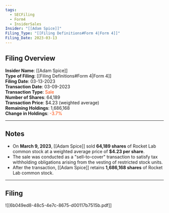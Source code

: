 ```yaml
---
tags:
  - SECFiling
  - Form4
  - InsiderSales
Insider: "[[Adam Spice]]"
Filing_Type: "[[Filing Definitions#Form 4|Form 4]]"
Filing_Date: 2023-03-13  
---
```

## Filing Overview

**Insider Name**: [[Adam Spice]]  
**Type of Filing**: [[Filing Definitions#Form 4|Form 4]]  
**Filing Date**: 03-13-2023  
**Transaction Date**: 03-09-2023  
**Transaction Type**: <span style="color:orangered">Sale</span>  
**Number of Shares**: 64,189  
**Transaction Price**: $4.23 (weighted average)  
**Remaining Holdings**: 1,686,168  
**Change in Holdings**: <span style="color:orangered">-3.7%</span>  

---
## Notes

- On **March 9, 2023**, [[Adam Spice]] sold **64,189 shares** of Rocket Lab common stock at a weighted average price of **$4.23 per share**.  
- The sale was conducted as a "sell-to-cover" transaction to satisfy tax withholding obligations arising from the vesting of restricted stock units.  
- After the transaction, [[Adam Spice]] retains **1,686,168 shares** of Rocket Lab common stock.

---
## Filing

![[6b049ed8-48c5-4e7c-8675-d00117b7515b.pdf]]
